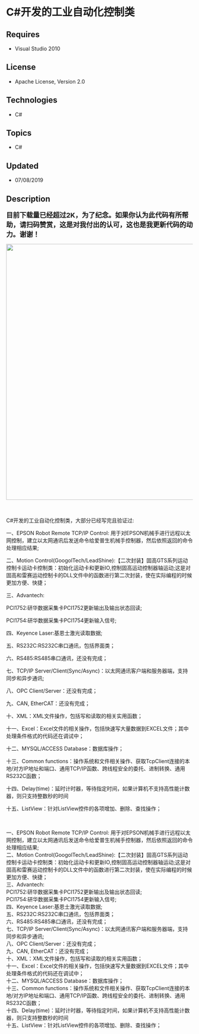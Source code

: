 # C#开发的工业自动化控制类
## Requires
- Visual Studio 2010
## License
- Apache License, Version 2.0
## Technologies
- C#
## Topics
- C#
## Updated
- 07/08/2019
## Description

<p><strong><span style="font-size:large">目前下载量已经超过2K，为了纪念。如果你认为此代码有所帮助，请扫码赞赏，这是对我付出的认可，这也是我更新代码的动力。谢谢！</span></strong></p>
<p><img id="223798" src="https://i1.code.msdn.s-msft.com/windowsdesktop/c-9c21ed84/image/file/223798/1/%e5%be%ae%e4%bf%a1%e5%9b%be%e7%89%87_20190708202914.png" alt="" width="691" height="691"></p>
<p>&nbsp;</p>
<p><span>C#开发的工业自动化控制类，大部分已经写完且验证过:</span></p>
<p><span>一、EPSON Robot Remote TCP/IP Control: 用于对EPSON机械手进行远程以太网控制，建立以太网通讯后发送命令给爱普生机械手控制器，然后依照返回的命令处理相应结果;</span></p>
<p><span>二、Motion Control(GoogolTech/LeadShine):【二次封装】固高GTS系列运动控制卡运动卡控制类：初始化运动卡和更新IO,控制固高运动控制器轴运动;这是对固高和雷赛运动控制卡的DLL文件中的函数进行第二次封装，使在实际编程的时候更加方便、快捷；</span></p>
<p><span>三、Advantech:</span></p>
<p><span>PCI1752:研华数据采集卡PCI1752更新输出及输出状态回读;</span></p>
<p><span>PCI1754:研华数据采集卡PCI1754更新输入信号;</span></p>
<p><span>四、Keyence Laser:基恩士激光读取数据;</span></p>
<p><span>五、RS232C:RS232C串口通讯，包括界面类；</span></p>
<p><span>六、RS485:RS485串口通讯，还没有完成；</span></p>
<p><span>七、TCP/IP Server/Client(Sync/Async)：以太网通讯客户端和服务器端，支持同步和异步通讯;</span></p>
<p><span>八、OPC Client/Server：还没有完成；</span></p>
<p><span>九、CAN, EtherCAT：还没有完成；</span></p>
<p><span>十、XML：XML文件操作，包括写和读取的相关实用函数；</span></p>
<p><span>十一、Excel：Excel文件的相关操作，包括快速写大量数据到EXCEL文件；其中处理条件&#26684;式的代码还在调试中；</span></p>
<p><span>十二、MYSQL/ACCESS Database：数据库操作；</span></p>
<p><span>十三、Common functions：操作系统和文件相关操作、获取TcpClient连接的本地/对方IP地址和端口、通用TCP/IP函数、跨线程安全的委托、进制转换、通用RS232C函数；</span></p>
<p><span>十四、Delay(time)：延时计时器，等待指定时间，如果计算机不支持高性能计数器，则只支持整数秒的时间</span></p>
<p><span>十五、ListView：针对ListView控件的各项增加、删除、查找操作；</span></p>
<p>&nbsp;</p>
<p><span>一、EPSON Robot Remote TCP/IP Control: 用于对EPSON机械手进行远程以太网控制，建立以太网通讯后发送命令给爱普生机械手控制器，然后依照返回的命令处理相应结果;<br>
二、Motion Control(GoogolTech/LeadShine):【二次封装】固高GTS系列运动控制卡运动卡控制类：初始化运动卡和更新IO,控制固高运动控制器轴运动;这是对固高和雷赛运动控制卡的DLL文件中的函数进行第二次封装，使在实际编程的时候更加方便、快捷；<br>
三、Advantech:<br>
PCI1752:研华数据采集卡PCI1752更新输出及输出状态回读;<br>
PCI1754:研华数据采集卡PCI1754更新输入信号;<br>
四、Keyence Laser:基恩士激光读取数据;<br>
五、RS232C:RS232C串口通讯，包括界面类；<br>
六、RS485:RS485串口通讯，还没有完成；<br>
七、TCP/IP Server/Client(Sync/Async)：以太网通讯客户端和服务器端，支持同步和异步通讯;<br>
八、OPC Client/Server：还没有完成；<br>
九、CAN, EtherCAT：还没有完成；<br>
十、XML：XML文件操作，包括写和读取的相关实用函数；<br>
十一、Excel：Excel文件的相关操作，包括快速写大量数据到EXCEL文件；其中处理条件&#26684;式的代码还在调试中；<br>
十二、MYSQL/ACCESS Database：数据库操作；<br>
十三、Common functions：操作系统和文件相关操作、获取TcpClient连接的本地/对方IP地址和端口、通用TCP/IP函数、跨线程安全的委托、进制转换、通用RS232C函数；<br>
十四、Delay(time)：延时计时器，等待指定时间，如果计算机不支持高性能计数器，则只支持整数秒的时间<br>
十五、ListView：针对ListView控件的各项增加、删除、查找操作；<br>
</span></p>
